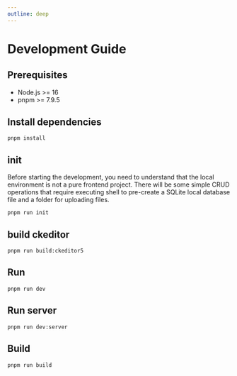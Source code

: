 ```yaml
---
outline: deep
---
```

# Development Guide

## Prerequisites

- Node.js >= 16
- pnpm >= 7.9.5

## Install dependencies
```shell
pnpm install
```

## init
Before starting the development, you need to understand that the local environment is not a pure frontend project. There will be some simple CRUD operations that require executing shell to pre-create a SQLite local database file and a folder for uploading files.
```shell
pnpm run init
```

## build ckeditor
```shell
pnpm run build:ckeditor5
```

## Run
```shell
pnpm run dev
```

## Run server
```shell
pnpm run dev:server
```


## Build
```shell
pnpm run build
```
